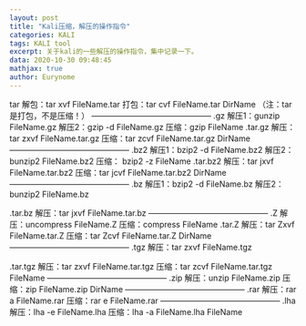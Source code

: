```yaml
---
layout: post
title: "Kali压缩，解压的操作指令"
categories: KALI
tags: KALI tool
excerpt: 关于kali的一些解压的操作指令，集中记录一下。
data: 2020-10-30 09:48:45
mathjax: true
author: Eurynome
---
```


tar 
 解包：tar xvf FileName.tar 
 打包：tar cvf FileName.tar DirName 
 （注：tar是打包，不是压缩！） 
 ——————————————— 
 .gz 
 解压1：gunzip FileName.gz 
 解压2：gzip -d FileName.gz 
 压缩：gzip FileName 
 .tar.gz 
 解压：tar zxvf FileName.tar.gz 
 压缩：tar zcvf FileName.tar.gz DirName 
 ——————————————— 
 .bz2 
 解压1：bzip2 -d FileName.bz2 
 解压2：bunzip2 FileName.bz2 
 压缩： bzip2 -z FileName 
 .tar.bz2 
 解压：tar jxvf FileName.tar.bz2 
 压缩：tar jcvf FileName.tar.bz2 DirName 
 ——————————————— 
 .bz 
 解压1：bzip2 -d FileName.bz 
 解压2：bunzip2 FileName.bz

 

.tar.bz 
 解压：tar jxvf FileName.tar.bz 
 ——————————————— 
 .Z 
 解压：uncompress FileName.Z 
 压缩：compress FileName 
 .tar.Z 
 解压：tar Zxvf FileName.tar.Z 
 压缩：tar Zcvf FileName.tar.Z DirName 
 ——————————————— 
 .tgz 
 解压：tar zxvf FileName.tgz

 

.tar.tgz 
 解压：tar zxvf FileName.tar.tgz 
 压缩：tar zcvf FileName.tar.tgz FileName 
 ——————————————— 
 .zip 
 解压：unzip FileName.zip 
 压缩：zip FileName.zip DirName 
 ——————————————— 
 .rar 
 解压：rar a FileName.rar 
 压缩：rar e FileName.rar 
 ——————————————— 
 .lha 
 解压：lha -e FileName.lha 
 压缩：lha -a FileName.lha FileName